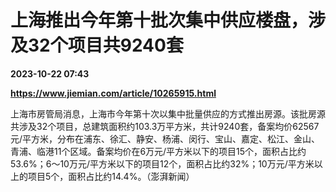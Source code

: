 # 上海推出今年第十批次集中供应楼盘，涉及32个项目共9240套

**2023-10-22 07:43**

**https://www.jiemian.com/article/10265915.html**

上海市房管局消息，上海市今年第十次以集中批量供应的方式推出房源。该批房源共涉及32个项目，总建筑面积约103.3万平方米，共计9240套，备案均价62567元/平方米，分布在浦东、徐汇、静安、杨浦、闵行、宝山、嘉定、松江、金山、青浦、临港11个区域。备案均价在6万元/平方米以下的项目15个，面积占比约53.6%；6～10万元/平方米以下的项目12个，面积占比约32%；10万元/平方米以上的项目5个，面积占比约14.4%。（澎湃新闻）